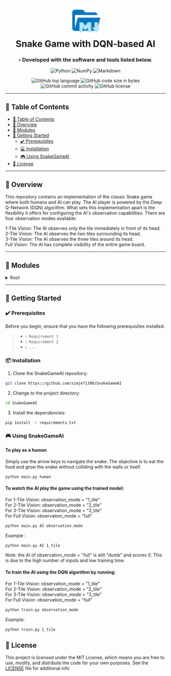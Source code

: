 <div align="center">
<h1 align="center">
<img src="https://raw.githubusercontent.com/PKief/vscode-material-icon-theme/ec559a9f6bfd399b82bb44393651661b08aaf7ba/icons/folder-markdown-open.svg" width="100" />
<br>Snake Game with DQN-based AI
</h1>
<h3>◦ Developed with the software and tools listed below.</h3>

<p align="center">
<img src="https://img.shields.io/badge/Python-3776AB.svg?style&logo=Python&logoColor=white" alt="Python" />
<img src="https://img.shields.io/badge/NumPy-013243.svg?style&logo=NumPy&logoColor=white" alt="NumPy" />
<img src="https://img.shields.io/badge/Markdown-000000.svg?style&logo=Markdown&logoColor=white" alt="Markdown" />
</p>
<img src="https://img.shields.io/github/languages/top/simje71380/SnakeGameAI?style&color=5D6D7E" alt="GitHub top language" />
<img src="https://img.shields.io/github/languages/code-size/simje71380/SnakeGameAI?style&color=5D6D7E" alt="GitHub code size in bytes" />
<img src="https://img.shields.io/github/commit-activity/m/simje71380/SnakeGameAI?style&color=5D6D7E" alt="GitHub commit activity" />
<img src="https://img.shields.io/github/license/simje71380/SnakeGameAI?style&color=5D6D7E" alt="GitHub license" />
</div>

---

## 📒 Table of Contents
- [📒 Table of Contents](#-table-of-contents)
- [📍 Overview](#-overview)
- [🧩 Modules](#-modules)
- [🚀 Getting Started](#-getting-started)
  - [✔️ Prerequisites](#️-prerequisites)
  - [💻 Installation](#-installation)
  - [🎮 Using SnakeGameAI ](#-using-snakegameai)
- [📄 License](#-license)
---


## 📍 Overview

This repository contains an implementation of the classic Snake game where both humans and AI can play. The AI player is powered by the Deep Q-Network (DQN) algorithm. What sets this implementation apart is the flexibility it offers for configuring the AI's observation capabilities. There are four observation modes available:

1-Tile Vision: The AI observes only the tile immediately in front of its head.<br />
2-Tile Vision: The AI observes the two tiles surrounding its head.<br />
3-Tile Vision: The AI observes the three tiles around its head.<br />
Full Vision: The AI has complete visibility of the entire game board.

---

## 🧩 Modules

<details closed><summary>Root</summary>

| File                                                                             | Summary                                |
| ---                                                                              | ---                                    |
| [agent.py](https://github.com/simje71380/SnakeGameAI/blob/main/agent.py)         | Implementation of the Agent            |
| [helper.py](https://github.com/simje71380/SnakeGameAI/blob/main/helper.py)       | Display information during training    |
| [main.py](https://github.com/simje71380/SnakeGameAI/blob/main/main.py)           | main file : AI or keyboard play        |
| [model.py](https://github.com/simje71380/SnakeGameAI/blob/main/model.py)         | Model of the Neural Network            |
| [SnakeGame.py](https://github.com/simje71380/SnakeGameAI/blob/main/SnakeGame.py) | The SnakeGame implemented from scratch |
| [train.py](https://github.com/simje71380/SnakeGameAI/blob/main/train.py)         | Used to train the AI                   |

</details>

---

## 🚀 Getting Started

### ✔️ Prerequisites

Before you begin, ensure that you have the following prerequisites installed:
> - `ℹ️ Requirement 1`
> - `ℹ️ Requirement 2`
> - `ℹ️ ...`

### 📦 Installation

1. Clone the SnakeGameAI repository:
```sh
git clone https://github.com/simje71380/SnakeGameAI
```

2. Change to the project directory:
```sh
cd SnakeGameAI
```

3. Install the dependencies:
```sh
pip install -r requirements.txt
```

### 🎮 Using SnakeGameAI

<h4>To play as a human</h4>
Simply use the arrow keys to navigate the snake. The objective is to eat the food and grow the snake without colliding with the walls or itself.

```sh
python main.py human
```

<h4>To watch the AI play the game using the trained model:</h4>

For 1-Tile Vision: observation_mode = "1_tile"<br />
For 2-Tile Vision: observation_mode = "2_tile"<br />
For 3-Tile Vision: observation_mode = "3_tile"<br />
For Full Vision: observation_mode = "full"<br />

```sh
python main.py AI observation_mode
```
Example :
```sh
python main.py AI 1_tile
```

Note: the AI of observation_mode = "full" is still "dumb" and scores 0. This is due to the high number of inputs and low training time.


<h4>To train the AI using the DQN algorithm by running:</h4>

For 1-Tile Vision: observation_mode = "1_tile"<br />
For 2-Tile Vision: observation_mode = "2_tile"<br />
For 3-Tile Vision: observation_mode = "3_tile"<br />
For Full Vision: observation_mode = "full"<br />

```sh
python train.py observation_mode
```
Example:
```sh
python train.py 1_tile
```

## 📄 License
This project is licensed under the MIT License, which means you are free to use, modify, and distribute the code for your own purposes. See the [LICENSE](./LICENSE) file for additional info